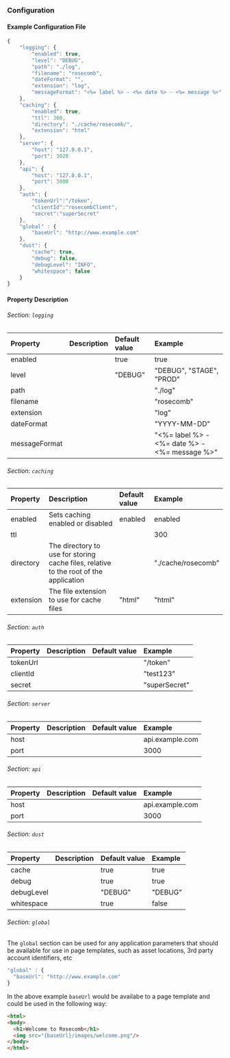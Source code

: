 ### Configuration

#### Example Configuration File

```js
{
    "logging": {
        "enabled": true,
        "level": "DEBUG",
        "path": "./log",
        "filename": "rosecomb",
        "dateFormat": "",
        "extension": "log",
        "messageFormat": "<%= label %> - <%= date %> - <%= message %>"
    },
    "caching": {
        "enabled": true,
        "ttl": 300,
        "directory": "./cache/rosecomb/",
        "extension": "html"
    },
    "server": {
        "host": "127.0.0.1",
        "port": 3020
    },
    "api": {
        "host": "127.0.0.1",
        "port": 3000
    },
    "auth": {
        "tokenUrl":"/token",
        "clientId":"rosecombClient",
        "secret":"superSecret"
    },
    "global" : {
        "baseUrl": "http://www.example.com"
    },
    "dust": {
        "cache": true,
        "debug": false,
        "debugLevel": "INFO",
        "whitespace": false
    }
}
```

#### Property Description

###### Section: `logging`

 Property       | Description                 | Default value  |  Example
:---------------|:----------------------------|:---------------|:--------------
enabled           |    |            true   | true       
level           |    |           "DEBUG"    | "DEBUG", "STAGE", "PROD"
path           |    |               | "./log"
filename           | |               | "rosecomb"      
extension           |  |     | "log"
dateFormat           |    |               | "YYYY-MM-DD"
messageFormat           |   |               | "<%= label %> - <%= date %> - <%= message %>"

###### Section: `caching`

 Property       | Description                 | Default value  |  Example
:---------------|:----------------------------|:---------------|:--------------
enabled           | Sets caching enabled or disabled   | enabled              | enabled
ttl           |    |               |  300      
directory           | The directory to use for storing cache files, relative to the root of the application   |               | "./cache/rosecomb"
extension           | The file extension to use for cache files   |    "html"           |  "html"

###### Section: `auth`

 Property       | Description                 | Default value  |  Example
:---------------|:----------------------------|:---------------|:--------------
tokenUrl           |    |               |     "/token"   
clientId           |    |               |        "test123"
secret           |    |               |         "superSecret"

###### Section: `server`

 Property       | Description                 | Default value  |  Example
:---------------|:----------------------------|:---------------|:--------------
host           |    |               | api.example.com       
port           |    |               | 3000

###### Section: `api`

 Property       | Description                 | Default value  |  Example
:---------------|:----------------------------|:---------------|:--------------
host           |    |               | api.example.com       
port           |    |               | 3000

###### Section: `dust`

 Property       | Description         | Default value  |  Example
:---------------|:--------------------|:---------------|:--------------
cache           |    									|       true     | true       
debug           |    									|       true     | true       
debugLevel      |                     |       "DEBUG"  | "DEBUG"
whitespace      |                     |       true     | false

###### Section: `global`

The `global` section can be used for any application parameters that should be available for use in page templates, such as asset locations, 3rd party account identifiers, etc

```js
"global" : {
  "baseUrl": "http://www.example.com"
}
```

In the above example `baseUrl` would be availabe to a page template and could be used in the following way:

```html
<html>
<body>
  <h1>Welcome to Rosecomb</h1>
  <img src="{baseUrl}/images/welcome.png"/>
</body>
</html>
```